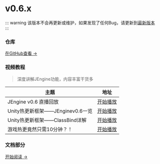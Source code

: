 # v0.6.x

::: warning
该版本不会再更新或维护，如果发现了任何Bug，请更新到[最新版本](../)
:::



### 仓库

[在GitHub查看 →](https://github.com/JasonXuDeveloper/JEngine/tree/0.6.x)






### 视频教程

> 深度讲解JEngine功能，内容丰富干货多


| 主题                               | 地址                                                    |
| ---------------------------------- | ------------------------------------------------------- |
| JEngine v0.6 直播回放              | [开始播放](https://www.bilibili.com/video/BV1My4y1B7FL) |
| Unity热更新框架——JEnginev0.6一览   | [开始播放](https://www.bilibili.com/video/BV1Yv411j7wS) |
| Unity热更新框架——ClassBind详解     | [开始播放](https://www.bilibili.com/video/BV1ko4y1Q7rB) |
| 游戏热更竟然只需10分钟？！         | [开始播放](https://www.bilibili.com/video/BV17f4y1W7PM) |



### 文档部分
[开始阅读 →](./startup/)